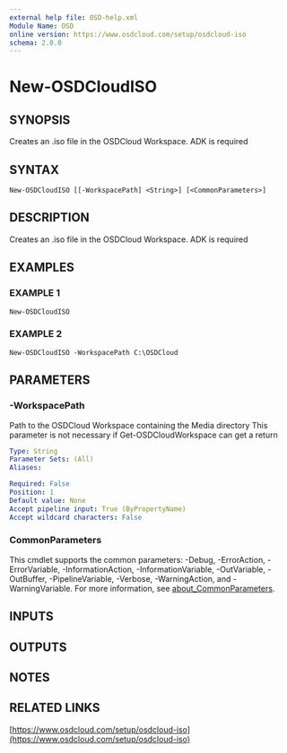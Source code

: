 ```yaml
---
external help file: OSD-help.xml
Module Name: OSD
online version: https://www.osdcloud.com/setup/osdcloud-iso
schema: 2.0.0
---
```


# New-OSDCloudISO

## SYNOPSIS
Creates an .iso file in the OSDCloud Workspace. 
ADK is required

## SYNTAX

```
New-OSDCloudISO [[-WorkspacePath] <String>] [<CommonParameters>]
```

## DESCRIPTION
Creates an .iso file in the OSDCloud Workspace. 
ADK is required

## EXAMPLES

### EXAMPLE 1
```
New-OSDCloudISO
```

### EXAMPLE 2
```
New-OSDCloudISO -WorkspacePath C:\OSDCloud
```

## PARAMETERS

### -WorkspacePath
Path to the OSDCloud Workspace containing the Media directory
This parameter is not necessary if Get-OSDCloudWorkspace can get a return

```yaml
Type: String
Parameter Sets: (All)
Aliases:

Required: False
Position: 1
Default value: None
Accept pipeline input: True (ByPropertyName)
Accept wildcard characters: False
```

### CommonParameters
This cmdlet supports the common parameters: -Debug, -ErrorAction, -ErrorVariable, -InformationAction, -InformationVariable, -OutVariable, -OutBuffer, -PipelineVariable, -Verbose, -WarningAction, and -WarningVariable. For more information, see [about_CommonParameters](http://go.microsoft.com/fwlink/?LinkID=113216).

## INPUTS

## OUTPUTS

## NOTES

## RELATED LINKS

[https://www.osdcloud.com/setup/osdcloud-iso](https://www.osdcloud.com/setup/osdcloud-iso)

